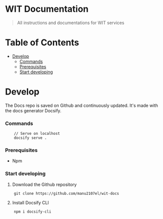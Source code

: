 # WIT Documentation

> All instructions and documentations for WIT services

# Table of Contents

- [Develop](#develop)
  - [Commands](#commands)
  - [Prerequisites](#prerequisites)
  - [Start developing](#start-developing)

# Develop

The Docs repo is saved on Github and continuously updated. It's made with the docs generator Docsify.

### Commands

```shell
    // Serve on localhost
    docsify serve .
```

### Prerequisites

- Npm

### Start developing

1. Download the Github repository

```shell
    git clone https://github.com/manu2107el/wit-docs
```

2. Install Docsify CLI

```shell
    npm i docsify-cli
```
